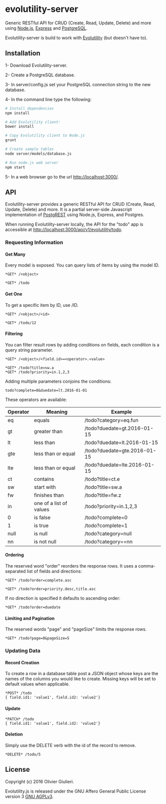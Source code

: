 # evolutility-server

Generic RESTful API for CRUD (Create, Read, Update, Delete) and more using [Node.js](https://nodejs.org/en/), [Express](http://expressjs.com/) and [PostgreSQL](http://www.postgresql.org/). 

Evolutility-server is build to work with [Evolutility](http://evoluteur.github.io/evolutility/index.html) (but doesn't have to).


## Installation

1- Download Evolutility-server.

2- Create a PostgreSQL database.

3- In server/config.js set your PostgreSQL connection string to the new database.

4- In the command line type the following:

```bash
# Install dependencies
npm install

# Add Evolutility client:
bower install

# Copy Evolutility client to Node.js
grunt

# Create sample tables
node server/models/database.js

# Run node.js web server
npm start

```

5- In a web browser go to the url [http://localhost:3000/](http://localhost:3000/).


## API
Evolutility-server provides a generic RESTful API for CRUD (Create, Read, Update, Delete) and more.
It is a partial server-side Javascript implementation of [PostgREST](http://postgrest.com) using Node.js, Express, and Postgres.

When running Evolutility-server locally, the API for the "todo" app is accessible at 
[http://localhost:3000/api/v1/evolutility/todo](http://localhost:3000/api/v1/evolutility/todo).

### Requesting Information

#### Get Many
Every model is exposed. You can query lists of items by using the model ID.

```
*GET* /<object>

*GET* /todo
```


#### Get One
To get a specific item by ID, use /ID.

```
*GET* /<object>/<id>

*GET* /todo/12
```


#### Filtering
You can filter result rows by adding conditions on fields, each condition is a query string parameter. 

```
*GET* /<object>/<field.id>=<operator>.<value>

*GET* /todo?title=sw.a
*GET* /todo?priority=in.1,2,3
```
Adding multiple parameters conjoins the conditions:
```
todo?complete=0&duedate=lt.2016-01-01
```

These operators are available:

| Operator     | Meaning                 | Example                      |
|--------------|-------------------------|------------------------------|
| eq           | equals                  | /todo?category=eq.fun        |
| gt           | greater than            | /todo?duedate=gt.2016-01-15  |
| lt           | less than               | /todo?duedate=lt.2016-01-15  |
| gte          | less than or equal      | /todo?duedate=gte.2016-01-15 |
| lte          | less than or equal      | /todo?duedate=lte.2016-01-15 |
| ct           | contains                | /todo?title=ct.e             |
| sw           | start with              | /todo?title=sw.a             |
| fw           | finishes than           | /todo?title=fw.z             |
| in           | one of a list of values | /todo?priority=in.1,2,3      |
| 0            | is false                | /todo?complete=0             |
| 1            | is true                 | /todo?complete=1             |
| null         | is null                 | /todo?category=null          |
| nn           | is not null             | /todo?category==nn           |


#### Ordering

The reserved word "order" reorders the response rows. It uses a comma-separated list of fields and directions:
```
*GET* /todo?order=complete.asc

*GET* /todo?order=priority.desc,title.asc
```
If no direction is specified it defaults to ascending order:
```
*GET* /todo?order=duedate
```

#### Limiting and Pagination


The reserved words "page" and "pageSize" limits the response rows.
```
*GET* /todo?page=0&pageSize=5
```

### Updating Data

#### Record Creation

To create a row in a database table post a JSON object whose keys are the names of the columns you would like to create. Missing keys will be set to default values when applicable.

```
*POST* /todo
{ field.id1: 'value1', field.id2: 'value2'}
```

#### Update

```
*PATCH* /todo
{ field.id1: 'value1', field.id2: 'value2'}
```

#### Deletion
Simply use the DELETE verb with the id of the record to remove. 

```
*DELETE* /todo/5
```

## License

Copyright (c) 2016 Olivier Giulieri.

Evolutility.js is released under the GNU Affero General Public License version 3 [GNU AGPLv3](http://www.gnu.org/licenses/agpl-3.0.html).
